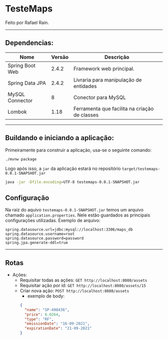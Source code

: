 # TesteMaps
Feito por Rafael Rain.
_____


## Dependencias: 
| Nome | Versão | Descrição |
| --- | --- | --- |
| Spring Boot Web | 2.4.2 | Framework web principal. |
| Spring Data JPA | 2.4.2 | Livraria para manipulação de entidades |
| MySQL Connector | 8 | Conector para MySQL |
| Lombok | 1.18 | Ferramenta que facilita na criação de classes |
_____


## Buildando e iniciando a aplicação:
Primeiramente para construir a aplicação, usa-se o seguinte comando:
```bash
./mvnw package
```

Logo após isso, a `jar` da aplicação estará no repositório `target/testemaps-0.0.1-SNAPSHOT.jar`
```bash
java -jar -Dfile.encoding=UTF-8 testemaps-0.0.1-SNAPSHOT.jar
```

## Configuração
Na raiz do aquivo `testemaps-0.0.1-SNAPSHOT.jar` temos um arquivo chamado `application.properties`. 
Nele estão guardados as principais configurações utilizadas.
Exemplo de arquivo:
```properties
spring.datasource.url=jdbc:mysql://localhost:3306/maps_db
spring.datasource.username=root
spring.datasource.password=password
spring.jpa.generate-ddl=true
```
_____

## Rotas
- Ações:
  - Requisitar todas as ações: `GET http://localhost:8080/assets`
  - Requisitar ação por id: `GET http://localhost:8080/assets/15`
  - Criar nova ação: `POST http://localhost:8080/assets`
    - exemplo de body:
    ```json
    {
      "name": "SP-498436",
      "price": 8.0264,
      "type": "RF",
      "emissionDate": "16-09-2021",
      "expirationDate": "21-09-2021"
    }
    ```
